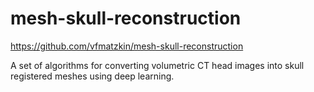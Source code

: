 # mesh-skull-reconstruction

https://github.com/vfmatzkin/mesh-skull-reconstruction

A set of algorithms for converting volumetric CT head images into skull registered meshes using deep learning.